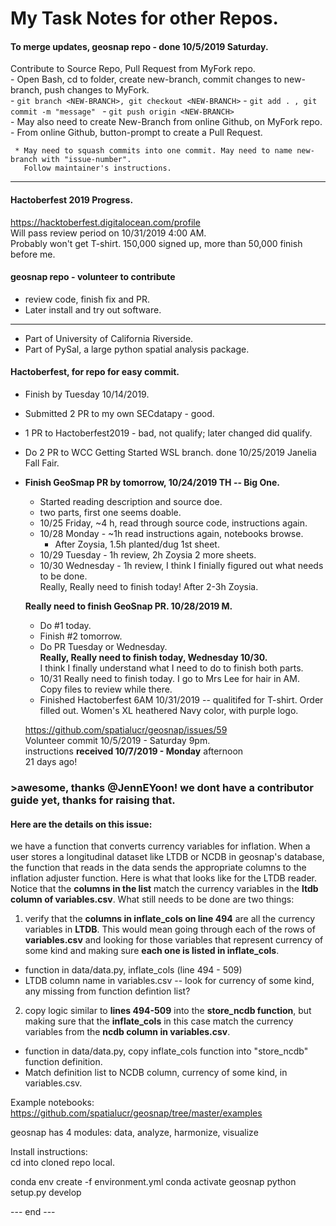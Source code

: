# My Task Notes for other Repos.  

#### To merge updates, geosnap repo - done 10/5/2019 Saturday.    
     
   Contribute to Source Repo, Pull Request from MyFork repo.  
     - Open Bash, cd to folder, create new-branch, commit changes to new-branch, push changes to MyFork.  
     - ```git branch <NEW-BRANCH>, git checkout <NEW-BRANCH>```
     - ```git add . , git commit -m "message" ```
     - ```git push origin <NEW-BRANCH>```  
     - May also need to create New-Branch from online Github, on MyFork repo.
     - From online Github, button-prompt to create a Pull Request.  
  
     * May need to squash commits into one commit. May need to name new-branch with "issue-number". 
       Follow maintainer's instructions.  

---------------------------------------------------  
#### Hactoberfest 2019 Progress.  

https://hacktoberfest.digitalocean.com/profile  
Will pass review period on 10/31/2019 4:00 AM.  
Probably won't get T-shirt.  150,000 signed up, more than 50,000 finish before me.  

#### geosnap repo - volunteer to contribute

 - review code, finish fix and PR.
 - Later install and try out software.  
 ----------------  
 - Part of University of California Riverside.  
 - Part of PySal, a large python spatial analysis package.  
 
####  Hactoberfest, for repo for easy commit.  
 - Finish by Tuesday 10/14/2019.  
 - Submitted 2 PR to my own SECdatapy - good. 
 - 1 PR to Hactoberfest2019 - bad, not qualify; later changed did qualify. 
 - Do 2 PR to WCC Getting Started WSL branch. done 10/25/2019 Janelia Fall Fair.  
 - **Finish GeoSmap PR by tomorrow, 10/24/2019 TH -- Big One.**  
   * Started reading description and source doe.  
   * two parts, first one seems doable.  
   * 10/25 Friday, ~4 h, read through source code, instructions again.
   * 10/28 Monday - ~1h read instructions again, notebooks browse. 
     - After Zoysia, 1.5h planted/dug 1st sheet.  
   * 10/29 Tuesday - 1h review, 2h Zoysia 2 more sheets.  
   * 10/30 Wednesday - 1h review, I think I finially figured out what needs to be done.  
     Really, Really need to finish today!  After 2-3h Zoysia.  
   
   **Really need to finish GeoSnap PR.  10/28/2019 M.**  
     - Do #1 today.  
     - Finish #2 tomorrow. 
     - Do PR Tuesday or Wednesday.  
     **Really, Really need to finish today, Wednesday 10/30.**  
     I think I finally understand what I need to do to finish both parts.  
     - 10/31 Really need to finish today.  I go to Mrs Lee for hair in AM.  
       Copy files to review while there.
      * Finished Hactoberfest 6AM 10/31/2019 -- qualitifed for T-shirt.
        Order filled out.  Women's XL heathered Navy color, with purple logo.  
     
   https://github.com/spatialucr/geosnap/issues/59  
     Volunteer commit 10/5/2019 - Saturday 9pm.   
     instructions **received 10/7/2019 - Monday** afternoon  
     21 days ago!  
     
     
### >awesome, thanks @JennEYoon! we dont have a contributor guide yet, thanks for raising that.  

#### Here are the details on this issue:

we have a function that converts currency variables for inflation. When a user stores a longitudinal dataset like LTDB or NCDB in geosnap's database, the function that reads in the data sends the appropriate columns to the inflation adjuster function. Here is what that looks like for the LTDB reader. Notice that the **columns in the list** match the currency variables in the **ltdb column of variables.csv**. What still needs to be done are two things:

1. verify that the **columns in inflate_cols on line 494** are all the currency variables in **LTDB**. This would mean going through each of the rows of **variables.csv** and looking for those variables that represent currency of some kind and making sure **each one is listed in inflate_cols**.  

  * function in data/data.py, inflate_cols (line 494 - 509)  
  * LTDB column name in variables.csv -- look for currency of some kind, any missing from function defintion list?  

2. copy logic similar to **lines 494-509** into the **store_ncdb function**, but making sure that the **inflate_cols** in this case match the currency variables from the **ncdb column in variables.csv**.  

  * function in data/data.py, copy inflate_cols function into "store_ncdb" function definition.  
  * Match definition list to NCDB column, currency of some kind, in variables.csv.  

Example notebooks: https://github.com/spatialucr/geosnap/tree/master/examples  

geosnap has 4 modules: data, analyze, harmonize, visualize  

Install instructions:  
cd into cloned repo local.

conda env create -f environment.yml
conda activate geosnap 
python setup.py develop

--- end --- 
 
     

